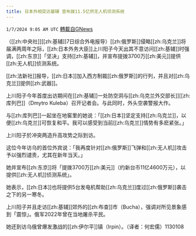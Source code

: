 ```yaml
---
title: 日本外相突访基辅 宣布拨11.5亿供无人机侦测系统
---
```

`1/7/2024 9:05 AM UTC` [轉載自GNews](https://gnews.org/articles/2194244)

（[[zh:中央社]][[zh:基辅]]7日综合外电报导）[[zh:俄罗斯]]侵略[[zh:乌克兰]]将届满两周年之际，[[zh:日本外务大臣]]上川阳子今天出其不意访问[[zh:基辅]]时强调，[[zh:东京]]「坚决」支持[[zh:基辅]]，并宣布提拨3700万[[zh:美元]]提供[[zh:无人机]]侦测系统。

[[zh:法新社]]报导，[[zh:日本]]加入西方制裁[[zh:俄罗斯]]的行列，并且对[[zh:乌克兰]]提供[[zh:武器]]。

上川阳子今年首度出访期间在[[zh:基辅]]一处防空洞与[[zh:乌克兰外交部长]][[zh:库列巴]]（Dmytro Kuleba）召开记者会。与此同时，外头空袭警报大作。

与[[zh:库列巴]]一起坐在地窖里的她说：「[[zh:日本]]坚定支持[[zh:乌克兰]]，以便[[zh:乌克兰]]可恢复和平。我可以感受到当前[[zh:乌克兰]]情势有多麽紧张。」

上川阳子於冲突两造升高攻势之际到访。

这位今年访乌的首位外宾说：「我再度针对[[zh:俄罗斯]]飞弹和[[zh:无人机]]攻击予以强烈谴责，尤其在新年当天。」

她并宣布[[zh:东京]]将「提拨3700万[[zh:美元]]（约新台币11亿4600万元），以提供[[zh:无人机]]侦测系统」。

她表示，[[zh:日本]]也将提供5台发电机帮助[[zh:乌克兰]]度过[[zh:俄罗斯]]袭击之下的另一寒冬。

上川阳子并且走访[[zh:基辅]]郊外的[[zh:布查]]市（Bucha），强调对所见景象感到「震惊」。俄军2022年曾在当地屠杀平民。

她还到访乌俄曾爆发激战的[[zh:伊尔平]]镇（Irpin）。（译者：何宏儒）1130108

